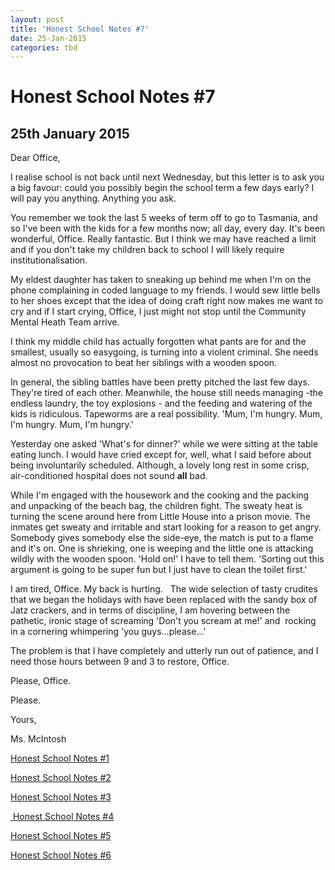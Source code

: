 ```yaml
---
layout: post
title: 'Honest School Notes #7'
date: 25-Jan-2015
categories: tbd
---
```


# Honest School Notes #7

## 25th January 2015

Dear Office, 

I realise school is not back until next Wednesday, but this letter is to ask you a big favour: could you possibly begin the school term a few days early? I will pay you anything. Anything you ask.

You remember we took the last 5 weeks of term off to go to Tasmania, and so I've been with the kids for a few months now; all day, every day. It's been wonderful, Office. Really fantastic. But I think we may have reached a limit and if you don't take my children back to school I will likely require institutionalisation.

My eldest daughter has taken to sneaking up behind me when I'm on the phone complaining in coded language to my friends. I would sew little bells to her shoes except that the idea of doing craft right now makes me want to cry and if I start crying, Office, I just might not stop until the Community Mental Heath Team arrive.

I think my middle child has actually forgotten what pants are for and the smallest, usually so easygoing, is turning into a violent criminal. She needs almost no provocation to beat her siblings with a wooden spoon.

In general, the sibling battles have been pretty pitched the last few days. They're tired of each other. Meanwhile, the house still needs managing -the endless laundry, the toy explosions - and the feeding and watering of the kids is ridiculous. Tapeworms are a real possibility. 'Mum, I'm hungry. Mum, I'm hungry. Mum, I'm hungry.'

Yesterday one asked 'What's for dinner?' while we were sitting at the table eating lunch. I would have cried except for, well, what I said before about being involuntarily scheduled. Although, a lovely long rest in some crisp, air-conditioned hospital does not sound **all** bad.

While I'm engaged with the housework and the cooking and the packing and unpacking of the beach bag, the children fight. The sweaty heat is turning the scene around here from Little House into a prison movie. The inmates get sweaty and irritable and start looking for a reason to get angry. Somebody gives somebody else the side-eye, the match is put to a flame and it's on. One is shrieking, one is weeping and the little one is attacking wildly with the wooden spoon. 'Hold on!' I have to tell them. 'Sorting out this argument is going to be super fun but I just have to clean the toilet first.'

I am tired, Office. My back is hurting.   The wide selection of tasty crudites that we began the holidays with have been replaced with the sandy box of Jatz crackers, and in terms of discipline, I am hovering between the pathetic, ironic stage of screaming 'Don't you scream at me!' and  rocking in a cornering whimpering 'you guys...please...'

The problem is that I have completely and utterly run out of patience, and I need those hours between 9 and 3 to restore, Office.

Please, Office.

Please.

Yours,

Ms. McIntosh

<a href="http://mogantosh.com/honest-school-notes-1/">Honest School Notes #1</a>

<a href="http://mogantosh.com/honest-school-notes-2/">Honest School Notes #2</a>

<a href="http://mogantosh.com/honest-school-notes-3/">Honest School Notes #3</a>

<a href="http://mogantosh.com/honest-school-notes-4/"> Honest School Notes #4</a>

<a href="http://mogantosh.com/honest-school-notes-5/">Honest School Notes #5</a>

<a href="http://mogantosh.com/honest-school-notes-6/">Honest School Notes #6</a>

 

 
